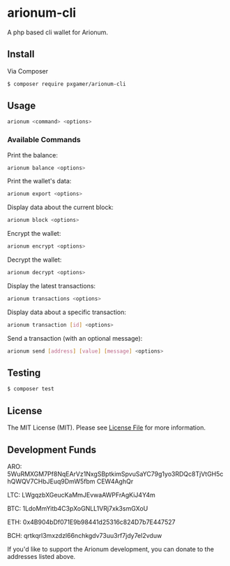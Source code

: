 # arionum-cli

A php based cli wallet for Arionum.

## Install

Via Composer

```bash
$ composer require pxgamer/arionum-cli
```

## Usage

```bash
arionum <command> <options>
```

### Available Commands

Print the balance:

```bash
arionum balance <options>
```

Print the wallet's data:

```bash
arionum export <options>
```

Display data about the current block:

```bash
arionum block <options>
```

Encrypt the wallet:

```bash
arionum encrypt <options>
```

Decrypt the wallet:

```bash
arionum decrypt <options>
```

Display the latest transactions:

```bash
arionum transactions <options>
```

Display data about a specific transaction:

```bash
arionum transaction [id] <options>
```

Send a transaction (with an optional message):

```bash
arionum send [address] [value] [message] <options>
```

## Testing

```bash
$ composer test
```

## License

The MIT License (MIT). Please see [License File](LICENSE) for more information.

## Development Funds

ARO: 5WuRMXGM7Pf8NqEArVz1NxgSBptkimSpvuSaYC79g1yo3RDQc8TjVtGH5chQWQV7CHbJEuq9DmW5fbm CEW4AghQr

LTC: LWgqzbXGeucKaMmJEvwaAWPFrAgKiJ4Y4m

BTC: 1LdoMmYitb4C3pXoGNLL1VRj7xk3smGXoU

ETH: 0x4B904bDf071E9b98441d25316c824D7b7E447527

BCH: qrtkqrl3mxzdzl66nchkgdv73uu3rf7jdy7el2vduw

If you'd like to support the Arionum development, you can donate to the addresses listed above.
